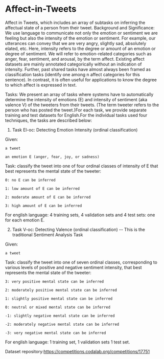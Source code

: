 # Affect-in-Tweets
Affect in Tweets, which includes an array of subtasks on inferring the affectual state of a person from their tweet.
Background and Significance: We use language to communicate not only the emotion or sentiment we are feeling but also the intensity of the emotion or sentiment. For example, our utterances can convey that we are very angry, slightly sad, absolutely elated, etc. Here, intensity refers to the degree or amount of an emotion or degree of sentiment. We will refer to emotion-related categories such as anger, fear, sentiment, and arousal, by the term affect. Existing affect datasets are mainly annotated categorically without an indication of intensity. Further, past shared tasks have almost always been framed as classification tasks (identify one among n affect categories for this sentence). In contrast, it is often useful for applications to know the degree to which affect is expressed in text.

Tasks: We present an array of tasks where systems have to automatically determine the intensity of emotions (E) and intensity of sentiment (aka valence V) of the tweeters from their tweets. (The term tweeter refers to the person who has posted the tweet.)For each task, we provide separate training and test datasets for English.For the individual tasks used four techniques, the tasks are described below:

1. Task EI-oc: Detecting Emotion Intensity (ordinal classification)

Given:

    a tweet

    an emotion E (anger, fear, joy, or sadness)

Task: classify the tweet into one of four ordinal classes of intensity of E that best represents the mental state of the tweeter:

    0: no E can be inferred

    1: low amount of E can be inferred

    2: moderate amount of E can be inferred

    3: high amount of E can be inferred

For english language: 4 training sets, 4 validation sets and 4 test sets: one for each emotion E.

2. Task V-oc: Detecting Valence (ordinal classification) -- This is the traditional Sentiment Analysis Task

Given:

    a tweet

Task: classify the tweet into one of seven ordinal classes, corresponding to various levels of positive and negative sentiment intensity, that best represents the mental state of the tweeter:

    3: very positive mental state can be inferred

    2: moderately positive mental state can be inferred

    1: slightly positive mental state can be inferred

    0: neutral or mixed mental state can be inferred

    -1: slightly negative mental state can be inferred

    -2: moderately negative mental state can be inferred

    -3: very negative mental state can be inferred

For english language: 1 training set, 1 validation sets 1 test set. 

Dataset repository:https://competitions.codalab.org/competitions/17751
